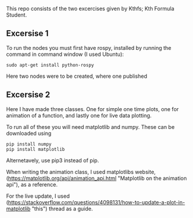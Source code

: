 This repo consists of the two excercises given by Kthfs; Kth Formula Student.

## Excersise 1

To run the nodes you must first have rospy, installed by running the command in command window (I used Ubuntu):

```
sudo apt-get install python-rospy
```

Here two nodes were to be created, where one published


## Excersise 2

Here I have made three classes. One for simple one time plots, one for animation of a function, and lastly one for live data plotting.

To run all of these you will need matplotlib and numpy. These can be downloaded using

```
pip install numpy
pip install matplotlib
```

Alternetavely, use pip3 instead of pip.

When writing the animation class, I used matplotlibs website, (https://matplotlib.org/api/animation_api.html "Matplotlib on the animation api"), as a reference.

For the live update, I used (https://stackoverflow.com/questions/4098131/how-to-update-a-plot-in-matplotlib "this") thread as a guide. 
